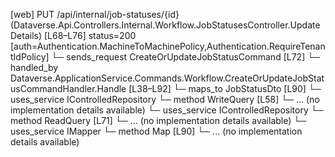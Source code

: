 [web] PUT /api/internal/job-statuses/{id}  (Dataverse.Api.Controllers.Internal.Workflow.JobStatusesController.UpdateDetails)  [L68–L76] status=200 [auth=Authentication.MachineToMachinePolicy,Authentication.RequireTenantIdPolicy]
  └─ sends_request CreateOrUpdateJobStatusCommand [L72]
    └─ handled_by Dataverse.ApplicationService.Commands.Workflow.CreateOrUpdateJobStatusCommandHandler.Handle [L38–L92]
      └─ maps_to JobStatusDto [L90]
      └─ uses_service IControlledRepository<JobStatus>
        └─ method WriteQuery [L58]
          └─ ... (no implementation details available)
      └─ uses_service IControlledRepository<KanbanColumn>
        └─ method ReadQuery [L71]
          └─ ... (no implementation details available)
      └─ uses_service IMapper
        └─ method Map [L90]
          └─ ... (no implementation details available)

